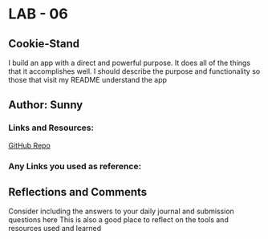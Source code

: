 # LAB - 06 # 
## Cookie-Stand ##

I build an app with a direct and powerful purpose. It does all of the things that it accomplishes well. I should describe the purpose and functionality so those that visit my README understand the app


## Author: Sunny ## 
### Links and Resources: ### 
[GitHub Repo](https://github.com/sunny-lee3/cookie-stand)

### Any Links you used as reference: ###


## Reflections and Comments ## 
Consider including the answers to your daily journal and submission questions here
This is also a good place to reflect on the tools and resources used and learned